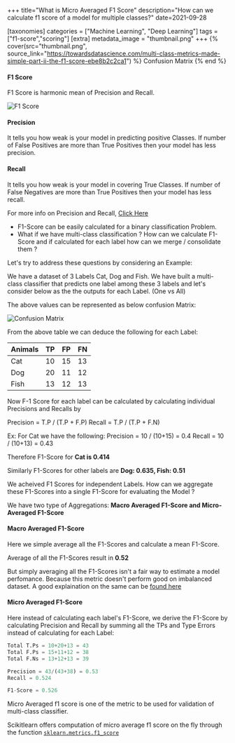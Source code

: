 +++
title="What is Micro Averaged F1 Score"
description="How can we calculate f1 score of a model for multiple classes?"
date=2021-09-28

[taxonomies]
categories = ["Machine Learning", "Deep Learning"]
tags = ["f1-score","scoring"]
[extra]
metadata_image = "thumbnail.png"
+++
{% cover(src="thumbnail.png", source_link="https://towardsdatascience.com/multi-class-metrics-made-simple-part-ii-the-f1-score-ebe8b2c2ca1") %}
Confusion Matrix
{% end %}
#### F1 Score

F1 Score is harmonic mean of Precision and Recall.

![F1 Score](https://svgshare.com/i/M7d.svg)

#### Precision
It tells you how weak is your model in predicting positive Classes. If number of False Positives are more than True Positives then your model has less precision.

#### Recall
It tells you how weak is your model in covering True Classes. If number of False Negatives are more than True Positives then your model has less recall.

For more info on Precision and Recall, [Click Here](https://towardsdatascience.com/multi-class-metrics-made-simple-part-i-precision-and-recall-9250280bddc2)

* F1-Score can be easily calculated for a binary classification Problem.
* What if we have multi-class classification ? How can we calculate F1-Score and if calculated for each label how can we merge / consolidate them ?

Let's try to address these questions by considering an Example:

We have a dataset of 3 Labels Cat, Dog and Fish. We have built a multi-class classifier that predicts one label among these 3 labels and let's consider below as the the outputs for each Label. (One vs All)

The above values can be represented as below confusion Matrix:

![Confusion Matrix](https://i.ibb.co/swZrksj/Screenshot-from-2020-06-17-14-13-01.png)

From the above table we can deduce the following for each Label:

|Animals|TP|FP|FN|
|---|---|---|---|
|Cat|10|15|13|
|Dog|20|11|12|
|Fish|13|12|13|

Now F-1 Score for each label can be calculated by calculating individual Precisions and Recalls by

Precision = T.P / (T.P + F.P)
Recall = T.P / (T.P + F.N)

Ex: For Cat we have the following:
Precision = 10 / (10+15) = 0.4
Recall = 10 / (10+13) = 0.43

Therefore F1-Score for **Cat is 0.414**

Similarly F1-Scores for other labels are **Dog: 0.635, Fish: 0.51**

We acheived F1 Scores for independent Labels. How can we aggregate these F1-Scores into a single F1-Score for evaluating the Model ?

We have two type of Aggregations:
**Macro Averaged F1-Score and Micro-Averaged F1-Score**

#### Macro Averaged F1-Score
Here we simple average all the F1-Scores and calculate a mean F1-Score.

Average of all the F1-Scores result in **0.52**

But simply averaging all the F1-Scores isn't a fair way to estimate a model perfomance. Because this metric doesn't perform good on imbalanced dataset. A good explaination on the same can be [found here](https://datascience.stackexchange.com/questions/15989/micro-average-vs-macro-average-performance-in-a-multiclass-classification-settin)

#### Micro Averaged F1-Score
Here instead of calculating each label's F1-Score, we derive the F1-Score by calculating Precision and Recall by summing all the TPs and Type Errors instead of calculating for each Label:

```python
Total T.Ps = 10+20+13 = 43
Total F.Ps = 15+11+12 = 38
Total F.Ns = 13+12+13 = 39

Precision = 43/(43+38) = 0.53
Recall = 0.524

F1-Score = 0.526
```

Micro Averaged f1 score is one of the metric to be used for validation of multi-class classifier.

Scikitlearn offers computation of micro average f1 score on the fly through the function [```sklearn.metrics.f1_score```](https://scikit-learn.org/stable/modules/generated/sklearn.metrics.f1_score.html)